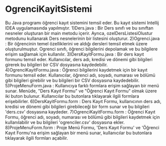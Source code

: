 # OgrenciKayitSistemi

Bu Java programı öğrenci kayıt sistemini temsil eder. Bu kayıt sistemi Intellij IDEA uygulamasında yapılmıştır.
1)Ders.java :  Bir Ders sınıfı ve bu sınıftan nesneler oluşturan bir main metodu içerir. Ayrıca, ozelDersListesiOlustur metodunu kullanarak Ders nesnelerinin bir listesini oluşturur.
2)Ogrenci.java : Bir öğrencinin temel özelliklerini ve aldığı dersleri temsil etmek üzere oluşturulmuştur. Ogrenci sınıfı, öğrenci bilgilerini depolamak ve bu bilgilere erişim sağlamak için kullanılır.
3)DersKayitFormu.java : Bir ders kayıt formunu temsil eder. Kullanıcılar, ders adı, kredisi ve dönemi gibi bilgileri girerek bu bilgileri bir CSV dosyasına kaydedebilir.
4)OgrenciKayitFormu.java : Öğrenci bilgilerini kaydetmek için bir kayıt formunu temsil eder. Kullanıcılar, öğrenci adı, soyadı, numarası ve bölümü gibi bilgileri girebilir ve bu bilgileri bir CSV dosyasına kaydedebilir.
5)ProjeMenuForm.java : Kullanıcıya farklı formlara erişim sağlayan bir menü sunar. Menüde, "Ders Kayıt Formu" ve "Öğrenci Kayıt Formu" olmak üzere iki buton bulunur. Kullanıcılar bu butonlara tıklayarak ilgili formlara erişebilirler.
6)DersKayitFormu.form : Ders Kayıt Formu, kullanıcının ders adı, kredisi ve dönemi gibi bilgileri girebileceği bir form sunar ve bu bilgileri 'ders.csv' dosyasına kaydeder.
7)OgrenciKayitFormu.form : Öğrenci Kayıt Formu, öğrenci adı, soyadı, numarası ve bölümü gibi bilgileri kaydetmek için kullanılabilir ve bu bilgileri 'ogrenciler.csv' dosyasına ekler.
8)ProjeMenuForm.form : Proje Menü Formu, 'Ders Kayıt Formu' ve 'Öğrenci Kayıt Formu'na erişim sağlayan bir menü sunar, kullanıcılar bu butonlara tıklayarak ilgili formları açabilir.
